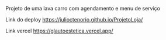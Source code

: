 Projeto de uma lava carro com agendamento e menu de serviço

Link do deploy
https://julioctenorio.github.io/ProjetoLoja/

Link vercel
https://glautoestetica.vercel.app/